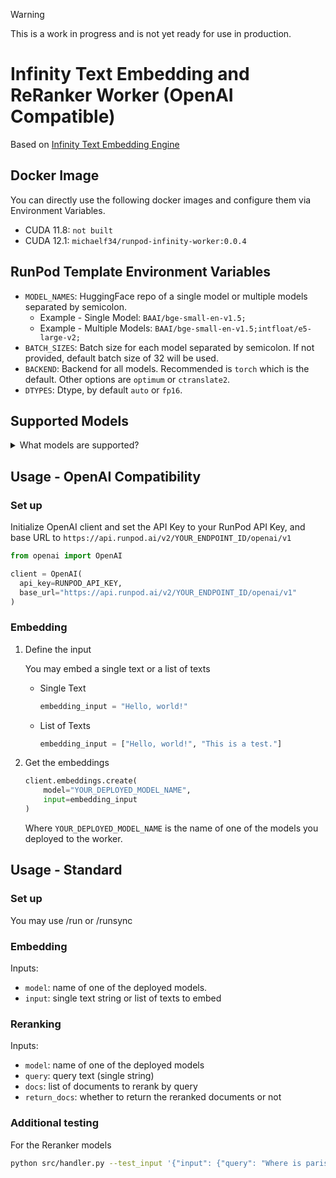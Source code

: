 > [!WARNING]  
> This is a work in progress and is not yet ready for use in production.


# Infinity Text Embedding and ReRanker Worker (OpenAI Compatible)
Based on [Infinity Text Embedding Engine](https://github.com/michaelfeil/infinity)

## Docker Image
You can directly use the following docker images and configure them via Environment Variables.
* CUDA 11.8: `not built`
* CUDA 12.1: `michaelf34/runpod-infinity-worker:0.0.4`

## RunPod Template Environment Variables
* `MODEL_NAMES`: HuggingFace repo of a single model or multiple models separated by semicolon.      
    * Example - Single Model: `BAAI/bge-small-en-v1.5;`
    * Example - Multiple Models: `BAAI/bge-small-en-v1.5;intfloat/e5-large-v2;`
* `BATCH_SIZES`: Batch size for each model separated by semicolon. If not provided, default batch size of 32 will be used. 
* `BACKEND`: Backend for all models. Recommended is `torch` which is the default. Other options are `optimum` or `ctranslate2`.
* `DTYPES`: Dtype, by default `auto` or `fp16`.

## Supported Models
<details>
  <summary>What models are supported?</summary>
  
  - All models supported by the sentence-transformers library.
  - All models reuploaded on the sentence transformers org https://huggingface.co/sentence-transformers / sbert.net. 

  With the command `--engine torch` the model must be compatible with sentence-transformers library
  
  For the latest trends, you might want to check out one of the following models.
    https://huggingface.co/spaces/mteb/leaderboard
    
</details>

## Usage - OpenAI Compatibility
### Set up
Initialize OpenAI client and set the API Key to your RunPod API Key, and base URL to `https://api.runpod.ai/v2/YOUR_ENDPOINT_ID/openai/v1`
```python
from openai import OpenAI

client = OpenAI(
  api_key=RUNPOD_API_KEY, 
  base_url="https://api.runpod.ai/v2/YOUR_ENDPOINT_ID/openai/v1"
)
```
### Embedding
1. Define the input

    You may embed a single text or a list of texts
    - Single Text
        ```python
        embedding_input = "Hello, world!"
        ```
    - List of Texts
        ```python
        embedding_input = ["Hello, world!", "This is a test."]
        ```
2. Get the embeddings
    ```python
    client.embeddings.create(
        model="YOUR_DEPLOYED_MODEL_NAME",
        input=embedding_input
    )
    ```
    Where `YOUR_DEPLOYED_MODEL_NAME` is the name of one of the models you deployed to the worker.

## Usage - Standard
### Set up
You may use /run or /runsync

### Embedding
Inputs:
* `model`: name of one of the deployed models.
* `input`: single text string or list of texts to embed

### Reranking
Inputs:
* `model`: name of one of the deployed models
* `query`: query text (single string)
* `docs`: list of documents to rerank by query
* `return_docs`: whether to return the reranked documents or not


### Additional testing

For the Reranker models 
```bash
python src/handler.py --test_input '{"input": {"query": "Where is paris?", "docs": ["Paris is in France", "Rome is in Italy"], "model": "BAAI/bge-reranker-v2-m3"}}'
```
    

<!-- <div align="center">

<h1>Template | Worker</h1>

[![CI | Test Handler](https://github.com/runpod-workers/worker-template/actions/workflows/CI-test_handler.yml/badge.svg)](https://github.com/runpod-workers/worker-template/actions/workflows/CI-test_handler.yml)
&nbsp;
[![CD | Build-Test-Release](https://github.com/runpod-workers/worker-template/actions/workflows/build-test-release.yml/badge.svg)](https://github.com/runpod-workers/worker-template/actions/workflows/build-test-release.yml)

🚀 | A simple worker that can be used as a starting point to build your own custom RunPod Endpoint API worker.
</div>

## 📖 | Getting Started

1. Clone this repository.
2. (Optional) Add DockerHub credentials to GitHub Secrets.
3. Add your code to the `src` directory.
4. Update the `handler.py` file to load models and process requests.
5. Add any dependencies to the `requirements.txt` file.
6. Add any other build time scripts to the`builder` directory, for example, downloading models.
7. Update the `Dockerfile` to include any additional dependencies.

### ⚙️ | CI/CD (GitHub Actions)

As a reference this repository provides example CI/CD workflows to help you test your worker and build a docker image. The three main workflows are:

1. `CI-test_handler.yml` - Tests the handler using the input provided by the `--test_input` argument when calling the file containing your handler.

### Test Handler

This workflow will validate that your handler works as expected. You may need to add some dependency installations to the `CI-test_handler.yml` file to ensure your handler can be tested.

The action expects the following arguments to be available:

- `vars.RUNNER_24GB` | The endpoint ID on RunPod for a 24GB runner.
- `secrets.RUNPOD_API_KEY` | Your RunPod API key.
- `secrets.GH_PAT` | Your GitHub Personal Access Token.
- `vars.GH_ORG` | The GitHub organization that owns the repository, this is where the runner will be added to.

### Test End-to-End

This repository is setup to automatically build and push a docker image to the GitHub Container Registry. You will need to add the following to the GitHub Secrets for this repository to enable this functionality:

- `DOCKERHUB_USERNAME` | Your DockerHub username for logging in.
- `DOCKERHUB_TOKEN` | Your DockerHub token for logging in.

Additionally, the following need to be added as GitHub actions variables:

- `DOCKERHUB_REPO` | The name of the repository you want to push to.
- `DOCKERHUB_IMG` | The name of the image you want to push to.

The `CD-docker_dev.yml` file will build the image and push it to the `dev` tag, while the `CD-docker_release.yml` file will build the image on releases and tag it with the release version.

The `CI-test_worker.yml` file will test the worker using the input provided by the `--test_input` argument when calling the file containing your handler. Be sure to update this workflow to install any dependencies you need to run your tests.

## Example Input

```json
{
    "input": {
        "name": "John Doe"
    }
}
```

## 💡 | Best Practices

System dependency installation, model caching, and other shell tasks should be added to the `builder/setup.sh` this will allow you to easily setup your Dockerfile as well as run CI/CD tasks.

Models should be part of your docker image, this can be accomplished by either copying them into the image or downloading them during the build process.

If using the input validation utility from the runpod python package, create a `schemas` python file where you can define the schemas, then import that file into your `handler.py` file.

## 🔗 | Links

🐳 [Docker Container](https://hub.docker.com/r/runpod/serverless-hello-world) -->
